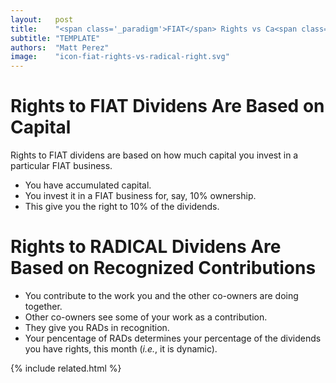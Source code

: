 ```yaml
---
layout:   post
title:    "<span class='_paradigm'>FIAT</span> Rights vs Ca<span class='_paradigm'>RADICAL</span> Rights"
subtitle: "TEMPLATE"
authors:  "Matt Perez"
image:    "icon-fiat-rights-vs-radical-right.svg"
---
```


<div style="display:none;">
 <p>Rights to <span class='_paradigm'>FIAT</span> Dividens Are Based on Capital; rights to <span class='_paradigm'>RADICAL</span> dividens are based on recognized contributions.</p>
</div>

<h1>Rights to <span class='_paradigm'>FIAT</span> Dividens Are Based on Capital</h1>
 <p>Rights to <span class='_paradigm'>FIAT</span> dividens are based on how much capital you invest in a particular <span class='_paradigm'>FIAT</span> business.</p>
  <ul>
   <li>You have accumulated capital.</li>
   <li>You invest it in a <span class='_paradigm'>FIAT</span> business for, say, 10% ownership.</li>
   <li>This give you the right to 10% of the dividends.</li>
  </ul>

<h1>Rights to <span class='_paradigm'>RADICAL</span> Dividens Are Based on Recognized Contributions</h1>
  <ul>
   <li>You contribute to the work you and the other co-owners are doing together.</li>
   <li>Other co-owners see some of your work as a contribution.</li>
   <li>They give you <span class='_paradigm'>RAD</span>s in recognition.</li>
   <li>Your pencentage of <span class='_paradigm'>RAD</span>s determines your percentage of the dividends you have rights, this month (<em>i.e.</em>, it is dynamic).</li>
  </ul>

{% include related.html %}